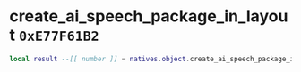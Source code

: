 # create_ai_speech_package_in_layout `0xE77F61B2`

```lua
local result --[[ number ]] = natives.object.create_ai_speech_package_in_layout(_unk0 --[[ number ]], _unk1 --[[ number ]])
```